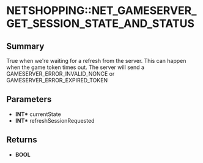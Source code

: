 # NETSHOPPING::NET_GAMESERVER_GET_SESSION_STATE_AND_STATUS

## Summary
True when we're waiting for a refresh from the server.  This can happen when the game token times out.  The server will
send a GAMESERVER_ERROR_INVALID_NONCE or GAMESERVER_ERROR_EXPIRED_TOKEN

## Parameters
* **INT\*** currentState
* **INT\*** refreshSessionRequested

## Returns
* **BOOL**